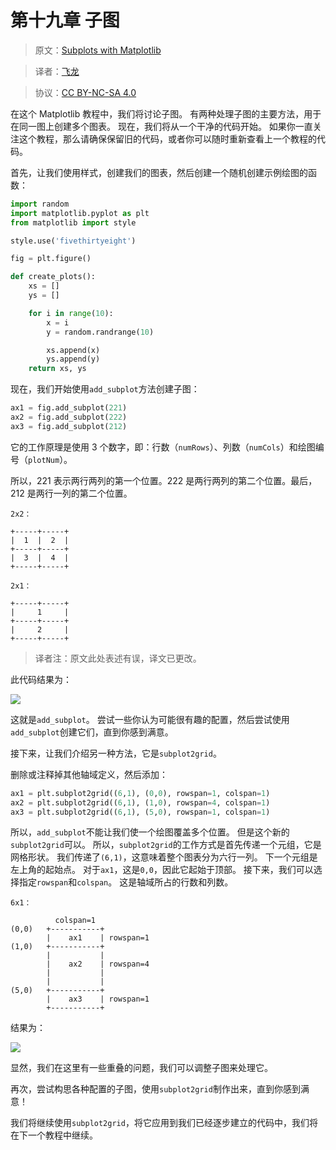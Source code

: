 # 第十九章 子图

> 原文：[Subplots with Matplotlib](https://pythonprogramming.net/subplot2grid-add_subplot-matplotlib-tutorial/?completed=/last-price-stock-chart-matplotlib-tutorial/)

> 译者：[飞龙](https://github.com/)

> 协议：[CC BY-NC-SA 4.0](http://creativecommons.org/licenses/by-nc-sa/4.0/)

在这个 Matplotlib 教程中，我们将讨论子图。 有两种处理子图的主要方法，用于在同一图上创建多个图表。 现在，我们将从一个干净的代码开始。 如果你一直关注这个教程，那么请确保保留旧的代码，或者你可以随时重新查看上一个教程的代码。

首先，让我们使用样式，创建我们的图表，然后创建一个随机创建示例绘图的函数：

```py
import random
import matplotlib.pyplot as plt
from matplotlib import style

style.use('fivethirtyeight')

fig = plt.figure()

def create_plots():
    xs = []
    ys = []

    for i in range(10):
        x = i
        y = random.randrange(10)

        xs.append(x)
        ys.append(y)
    return xs, ys
```

现在，我们开始使用`add_subplot`方法创建子图：

```py
ax1 = fig.add_subplot(221)
ax2 = fig.add_subplot(222)
ax3 = fig.add_subplot(212)
```

它的工作原理是使用 3 个数字，即：行数（`numRows`）、列数（`numCols`）和绘图编号（`plotNum`）。

所以，221 表示两行两列的第一个位置。222 是两行两列的第二个位置。最后，212 是两行一列的第二个位置。

```
2x2：

+-----+-----+
|  1  |  2  |
+-----+-----+
|  3  |  4  |
+-----+-----+

2x1：

+-----+-----+
|     1     |
+-----+-----+
|     2     |
+-----+-----+
```

> 译者注：原文此处表述有误，译文已更改。

此代码结果为：

![](https://pythonprogramming.net/static/images/matplotlib/matplotlib-add_subplot-tutorial.png)

这就是`add_subplot`。 尝试一些你认为可能很有趣的配置，然后尝试使用`add_subplot`创建它们，直到你感到满意。

接下来，让我们介绍另一种方法，它是`subplot2grid`。

删除或注释掉其他轴域定义，然后添加：

```py
ax1 = plt.subplot2grid((6,1), (0,0), rowspan=1, colspan=1)
ax2 = plt.subplot2grid((6,1), (1,0), rowspan=4, colspan=1)
ax3 = plt.subplot2grid((6,1), (5,0), rowspan=1, colspan=1)
```

所以，`add_subplot`不能让我们使一个绘图覆盖多个位置。 但是这个新的`subplot2grid`可以。 所以，`subplot2grid`的工作方式是首先传递一个元组，它是网格形状。 我们传递了`(6,1)`，这意味着整个图表分为六行一列。 下一个元组是左上角的起始点。 对于`ax1`，这是`0,0`，因此它起始于顶部。 接下来，我们可以选择指定`rowspan`和`colspan`。 这是轴域所占的行数和列数。


```
6x1：

          colspan=1
(0,0)   +-----------+
        |    ax1    | rowspan=1
(1,0)   +-----------+
        |           |
        |    ax2    | rowspan=4
        |           |
        |           |
(5,0)   +-----------+
        |    ax3    | rowspan=1
        +-----------+
```

结果为：

![](https://pythonprogramming.net/static/images/matplotlib/matplotlib-subplots-with-subplot2grid-tutorial.png)

显然，我们在这里有一些重叠的问题，我们可以调整子图来处理它。

再次，尝试构思各种配置的子图，使用`subplot2grid`制作出来，直到你感到满意！

我们将继续使用`subplot2grid`，将它应用到我们已经逐步建立的代码中，我们将在下一个教程中继续。
